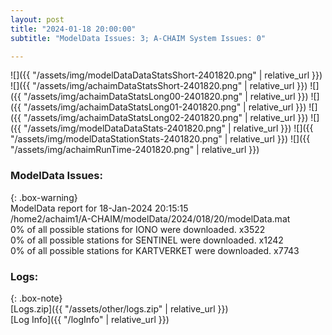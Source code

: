 ```yaml
---
layout: post
title: "2024-01-18 20:00:00"
subtitle: "ModelData Issues: 3; A-CHAIM System Issues: 0"

---
```


![]({{ "/assets/img/modelDataDataStatsShort-2401820.png" | relative_url }})
![]({{ "/assets/img/achaimDataStatsShort-2401820.png" | relative_url }})
![]({{ "/assets/img/achaimDataStatsLong00-2401820.png" | relative_url }})
![]({{ "/assets/img/achaimDataStatsLong01-2401820.png" | relative_url }})
![]({{ "/assets/img/achaimDataStatsLong02-2401820.png" | relative_url }})
![]({{ "/assets/img/modelDataDataStats-2401820.png" | relative_url }})
![]({{ "/assets/img/modelDataStationStats-2401820.png" | relative_url }})
![]({{ "/assets/img/achaimRunTime-2401820.png" | relative_url }})


### ModelData Issues:  
  
{: .box-warning}  
 ModelData report for 18-Jan-2024 20:15:15   
 /home2/achaim1/A-CHAIM/modelData/2024/018/20/modelData.mat   
 0% of all possible stations for IONO were downloaded. x3522   
 0% of all possible stations for SENTINEL were downloaded. x1242   
 0% of all possible stations for KARTVERKET were downloaded. x7743   
  


### Logs:  
  
{: .box-note}  
[Logs.zip]({{ "/assets/other/logs.zip" | relative_url }})  
[Log Info]({{ "/logInfo" | relative_url }})  
